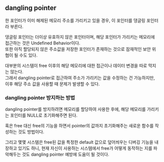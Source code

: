 ## dangling pointer    
    
한 포인터가 이미 해제된 메모리 주소를 가리키고 있을 경우, 이 포인터를 댕글링 포인터라 부른다.    
    
댕글링 포인터는 더이상 유효하지 않은 포인터이며, 해당 포인터가 가리키는 메모리에 접근하는 것은 Undefined Behavior이다.    
또한 아직 할당되지 않은 주소값을 저장한 포인터가 존재하는 것으로 잠재적인 보안 위협이 될 수도 있다.    
    
대부분의 시스템이 free 이후의 해당 메모리에 대한 접근이나 데이터 변경을 따로 막지는 않는다.    
그래서 dangling pointer로 접근하여 주소가 가리키는 값을 수정하는 건 가능하지만, 이후 해당 주소 값을 사용할 때 문제가 발생할 수 있다.    
       
      
       
### dangling pointer 방지하는 방법    
    
dangling pointer를 방지하려면 메모리를 할당하여 사용한 후에, 해당 메모리를 가리키는 포인터를 NULL로 초기화해주면 된다.    
    
혹은 free 대신 free의 기능을 하면서 pointer의 값까지 초기화해주는 새로운 함수를 작성하는 것도 방법이다.</br>
    
그리고 몇몇 시스템은 free된 값을 특정한 default 값으로 덮어씌우는 디버깅 기능을 내장하고 있기도 하니, 현재 자신이 사용하는 시스템에서 free가 어떻게 동작하는 지를 파악해두는 것도 dangling pointer 예방에 도움이 될 것이다.   
    
        
